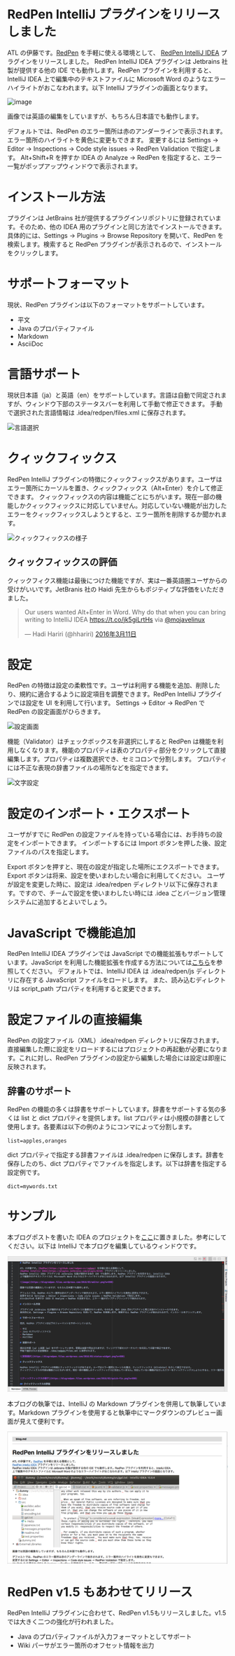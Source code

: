 # RedPen IntelliJ プラグインをリリースしました

ATL の伊藤です。[RedPen](https://github.com/redpen-cc/redpen) を手軽に使える環境として、
[RedPen IntelliJ IDEA](https://plugins.jetbrains.com/plugin/8210) プラグインをリリースしました。
RedPen IntelliJ IDEA プラグインは Jetbrains 社製が提供する他の IDE でも動作します。RedPen プラグインを利用すると、IntelliJ IDEA 
上で編集中のテキストファイルに Microsoft Word のようなエラーハイライトがおこなわれます。以下 IntelliJ プラグインの画面となります。

![image](https://blogredpen.files.wordpress.com/2016/03/editor.png?w=990)

画像では英語の編集をしていますが、もちろん日本語でも動作します。

デフォルトでは、RedPen のエラー箇所は赤のアンダーラインで表示されます。エラー箇所のハイライトを黄色に変更もできます。
変更するには Settings → Editor → Inspections → Code style issues → RedPen Validation で指定します。
Alt+Shift+R を押すか IDEA の Analyze → RedPen を指定すると、エラー一覧がポップアップウィンドウで表示されます。

# インストール方法

プラグインは JetBrains 社が提供するプラグインリポジトリに登録されています。そのため、他の IDEA 用のプラグインと同じ方法でインストールできます。
具体的には、Settings → Plugins → Browse Repository を開いて、RedPen を検索します。検索すると RedPen プラグインが表示されるので、インストールをクリックします。

# サポートフォーマット

現状、RedPen プラグインは以下のフォーマットをサポートしています。

- 平文
- Java のプロパティファイル
- Markdown
- AsciiDoc

# 言語サポート

現状日本語（ja）と英語（en）をサポートしています。言語は自動で同定されますが、ウィンドウ下部のステータスバーを利用して手動で修正できます。
手動で選択された言語情報は .idea/redpen/files.xml に保存されます。

![言語選択](https://blogredpen.files.wordpress.com/2016/03/status-widget.png?w=660)

# クィックフィックス

RedPen IntelliJ プラグインの特徴にクィックフィックスがあります。ユーザはエラー箇所にカーソルを置き、クィックフィックス（Alt+Enter）を介して修正できます。
クィックフィックスの内容は機能ごとにちがいます。現在一部の機能しかクィックフィックスに対応していません。対応していない機能が出力したエラーをクィックフィックスしようとすると、エラー箇所を削除するか聞かれます。


![クィックフィックスの様子](https://blogredpen.files.wordpress.com/2016/03/quick-fix.png?w=990)

## クィックフィックスの評価

クィックフィクス機能は最後につけた機能ですが、実は一番英語圏ユーザからの受けがいいです。JetBranis 社の Haidi 先生からもポジティブな評価をいただきました。

<blockquote class="twitter-tweet" data-lang="ja"><p lang="en" dir="ltr">Our users wanted Alt+Enter in Word. Why do that when you can bring writing to IntelliJ IDEA <a href="https://t.co/jk5giLrtHs">https://t.co/jk5giLrtHs</a> via <a href="https://twitter.com/mojavelinux">@mojavelinux</a></p>&mdash; Hadi Hariri (@hhariri) <a href="https://twitter.com/hhariri/status/708207049235173376">2016年3月11日</a></blockquote>
<script async src="//platform.twitter.com/widgets.js" charset="utf-8"></script>

# 設定

RedPen の特徴は設定の柔軟性です。ユーザは利用する機能を追加、削除したり、規約に適合するように設定項目を調整できます。RedPen IntelliJ プラグインでは設定を UI を利用して行います。
Settings → Editor → RedPen で RedPen の設定画面がひらきます。 

![設定画面](https://blogredpen.files.wordpress.com/2016/03/screenshot-from-2016-03-10-13-17-45.png?w=990)

機能（Validator）はチェックボックスを非選択にしすると RedPen は機能を利用しなくなります。機能のプロパティは表のプロパティ部分をクリックして直接編集します。プロパティは複数選択でき、セミコロンで分割します。
プロパティには不正な表現の辞書ファイルの場所などを指定できます。

![文字設定](https://blogredpen.files.wordpress.com/2016/03/screenshot-from-2016-03-10-13-18-01.png?w=990)

# 設定のインポート・エクスポート

ユーザがすでに RedPen の設定ファイルを持っている場合には、お手持ちの設定をインポートできます。
インポートするには Import ボタンを押した後、設定ファイルのパスを指定します。

Export ボタンを押すと、現在の設定が指定した場所にエクスポートできます。Export ボタンは将来、設定を使いまわしたい場合に利用してください。
ユーザが設定を変更した時に、設定は .idea/redpen ディレクトリ以下に保存されます。ですので、チームで設定を使いまわしたい時には .idea ごとバージョン管理システムに追加するとよいでしょう。

# JavaScript で機能追加

RedPen IntelliJ IDEA プラグインでは JavaScript での機能拡張もサポートしています。JavaScript を利用した機能拡張を作成する方法については[こちら](http://atl.recruit-tech.co.jp/blog/3629/)を参照してください。
デフォルトでは、IntelliJ IDEA は .idea/redpen/js ディレクトリに存在する JavaScript ファイルをロードします。 また、読み込むディレクトリは script_path プロパティを利用すると変更できます。

# 設定ファイルの直接編集

RedPen の設定ファイル（XML）.idea/redpen ディレクトリに保存されます。直接編集した際に設定をリロードするにはプロジェクトの再起動が必要になります。これに対し、RedPen プラグインの設定から編集した場合には設定は即座に反映されます。

## 辞書のサポート
 

RedPen の機能の多くは辞書をサポートしています。辞書をサポートする気の多くは list と dict プロパティを提供します。list プロパティは小規模の辞書として使用します。各要素は以下の例のようにコンマによって分割します。

```
list=apples,oranges
```

dict プロパティで指定する辞書ファイルは .idea/redpen に保存します。辞書を保存したのち、dict プロパティでファイルを指定します。以下は辞書を指定する設定例です。
 
```
dict=mywords.txt
```

# サンプル

本ブログポストを書いた IDEA のプロジェクトを[ここ](https://github.com/takahi-i/redpen-intellij-sample-ja)に置きました。参考にしてください。以下は IntelliJ で本ブログを編集しているウィンドウです。

![ブログの執筆](images/redpen-ja-sample.png)

本ブログの執筆では、IntelliJ の Markdown プラグインを併用して執筆しています。Markdown プラグインを使用すると執筆中にマークダウンのプレビュー画面が見えて便利です。

![Markdownプラグインのプレビュー](images/markdown-preview-sample.png)


# RedPen v1.5 もあわせてリリース

RedPen IntelliJ プラグインに合わせて、RedPen v1.5もリリースしました。v1.5では大きく二つの強化が行われました。
 
 - Java のプロパティファイルが入力フォーマットとしてサポート
 - Wiki パーサがエラー箇所のオフセット情報を出力



